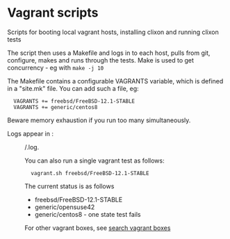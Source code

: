 Vagrant scripts
===============
Scripts for booting local vagrant hosts, installing clixon and running clixon tests

The script then uses a Makefile and logs in to each host, pulls from
git, configure, makes and runs through the tests. Make is used to get
concurrency - eg with `make -j 10`

The Makefile contains a configurable VAGRANTS variable, which is defined
in a "site.mk" file. You can add such a file, eg:
```
  VAGRANTS += freebsd/FreeBSD-12.1-STABLE
  VAGRANTS += generic/centos8
```

Beware memory exhaustion if you run too many simultaneously.

Logs appear in : <dir>/<hostname>.log.

You can also run a single vagrant test as follows:
```
  vagrant.sh freebsd/FreeBSD-12.1-STABLE
```

The current status is as follows
* freebsd/FreeBSD-12.1-STABLE
* generic/opensuse42
* generic/centos8 - one state test fails

For other vagrant boxes, see [search vagrant boxes](https://vagrantcloud.com/search)

